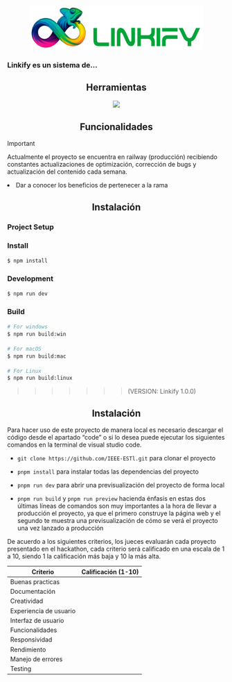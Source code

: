 <p align="center">
  <img width="400px" src="/src/renderer/src/images/linkilogo.png" alt="LogotipoLinkifiy"/>
</p>

### Linkify es un sistema de...

<h2 align="center">Herramientas</h2>

<p align="center">
  <a href="https://skillicons.dev">
    <img src="https://skillicons.dev/icons?i=angular,nodejs,electron,react,typescript,html,css,tailwind,npm" />
  </a>
</p>

<h2 align="center">Funcionalidades</h2>

> [!IMPORTANT]
> Actualmente el proyecto se encuentra en railway (producción) recibiendo constantes actualizaciones de optimización, corrección de bugs y actualización del contenido cada semana.

<li>Dar a conocer los beneficios de pertenecer a la rama</li>

<h2 align="center">Instalación</h2>

### Project Setup

### Install

```bash
$ npm install
```

### Development

```bash
$ npm run dev
```

### Build

```bash
# For windows
$ npm run build:win

# For macOS
$ npm run build:mac

# For Linux
$ npm run build:linux
```

> > > > > > > (VERSION: Linkify 1.0.0)

<h2 align="center">Instalación</h2>
<p>Para hacer uso de este proyecto de manera local es necesario descargar el código desde el apartado “code” o si lo desea puede ejecutar los siguientes comandos en la terminal de visual studio code.</p>

- `git clone https://github.com/IEEE-ESTl.git` para clonar el proyecto

- `pnpm install` para instalar todas las dependencias del proyecto
- `pnpm run dev` para abrir una previsualización del proyecto de forma local
- `pnpm run build` y `pnpm run preview` hacienda énfasis en estas dos últimas líneas de comandos son muy importantes a la hora de llevar a producción el proyecto, ya que el primero construye la página web y el segundo te muestra una previsualización de cómo se verá el proyecto una vez lanzado a producción




De acuerdo a los siguientes criterios, los jueces evaluarán cada proyecto presentado en el hackathon, cada criterio será calificado en una escala de 1 a 10, siendo 1 la calificación más baja y 10 la más alta.

| Criterio                      | Calificación (1-10) | 
| ---------------               | ------------------- | 
| Buenas practicas              |                     | 
| Documentación                 |                     |
| Creatividad                   |                     | 
| Experiencia de usuario        |                     |
| Interfaz de usuario           |                     |
| Funcionalidades               |                     |
| Responsividad                 |                     |
| Rendimiento                   |                     |
| Manejo de errores             |                     |
| Testing                       |                     |

